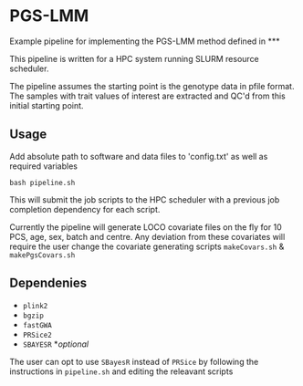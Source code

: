 # PGS-LMM

Example pipeline for implementing the PGS-LMM method defined in *** 

This pipeline is written for a HPC system running SLURM resource scheduler.

The pipeline assumes the starting point is the genotype data in pfile format. The samples with trait values of interest are extracted and QC'd from this initial starting point. 

## Usage 
Add absolute path to software and data files to 'config.txt' as well as required variables 

`bash pipeline.sh`

This will submit the job scripts to the HPC scheduler with a previous job completion dependency for each script.

Currently the pipeline will generate LOCO covariate files on the fly for 10 PCS, age, sex, batch and centre. Any deviation from these covariates will require the user change the covariate generating scripts `makeCovars.sh` & `makePgsCovars.sh` 

## Dependenies 

- `plink2`
- `bgzip`
- `fastGWA`
- `PRSice2`
- `SBAYESR` **optional*

The user can opt to use `SBayesR` instead of `PRSice` by following the instructions in `pipeline.sh` and editing the releavant scripts
